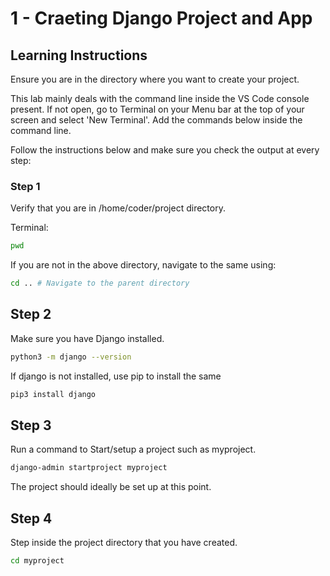 # 1 - Craeting Django Project and App

## Learning Instructions
Ensure you are in the directory where you want to create your project.

This lab mainly deals with the command line inside the VS Code console present. If not open, go to Terminal on your Menu bar at the top of your screen and select 'New Terminal'. Add the commands below inside the command line.

Follow the instructions below and make sure you check the output at every step:

### Step 1
Verify that you are in /home/coder/project directory.

Terminal:

```bash
pwd
```

If you are not in the above directory, navigate to the same using:

```bash
cd .. # Navigate to the parent directory
```

## Step 2
Make sure you have Django installed. 

```bash
python3 -m django --version
```

If django is not installed, use pip to install the same

```bash
pip3 install django
```

## Step 3
Run a command to Start/setup a project such as myproject.  

```bash
django-admin startproject myproject
```

The project should ideally be set up at this point.

## Step 4
Step inside the project directory that you have created.

```bash
cd myproject
```
